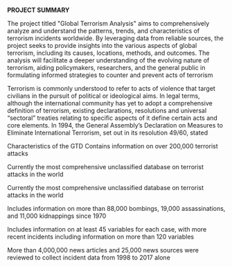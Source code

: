 **PROJECT SUMMARY**

The project titled "Global Terrorism Analysis" aims to comprehensively analyze and understand the patterns, trends, and characteristics of terrorism incidents worldwide. By leveraging data from reliable sources, the project seeks to provide insights into the various aspects of global terrorism, including its causes, locations, methods, and outcomes. The analysis will facilitate a deeper understanding of the evolving nature of terrorism, aiding policymakers, researchers, and the general public in formulating informed strategies to counter and prevent acts of terrorism

Terrorism is commonly understood to refer to acts of violence that target civilians in the pursuit of political or ideological aims. In legal terms, although the international community has yet to adopt a comprehensive definition of terrorism, existing declarations, resolutions and universal “sectoral” treaties relating to specific aspects of it define certain acts and core elements. In 1994, the General Assembly’s Declaration on Measures to Eliminate International Terrorism, set out in its resolution 49/60, stated

Characteristics of the GTD
Contains information on over 200,000 terrorist attacks

Currently the most comprehensive unclassified database on terrorist attacks in the world

Currently the most comprehensive unclassified database on terrorist attacks in the world

Includes information on more than 88,000 bombings, 19,000 assassinations, and 11,000 kidnappings since 1970

Includes information on at least 45 variables for each case, with more recent incidents including information on more than 120 variables

More than 4,000,000 news articles and 25,000 news sources were reviewed to collect incident data from 1998 to 2017 alone
